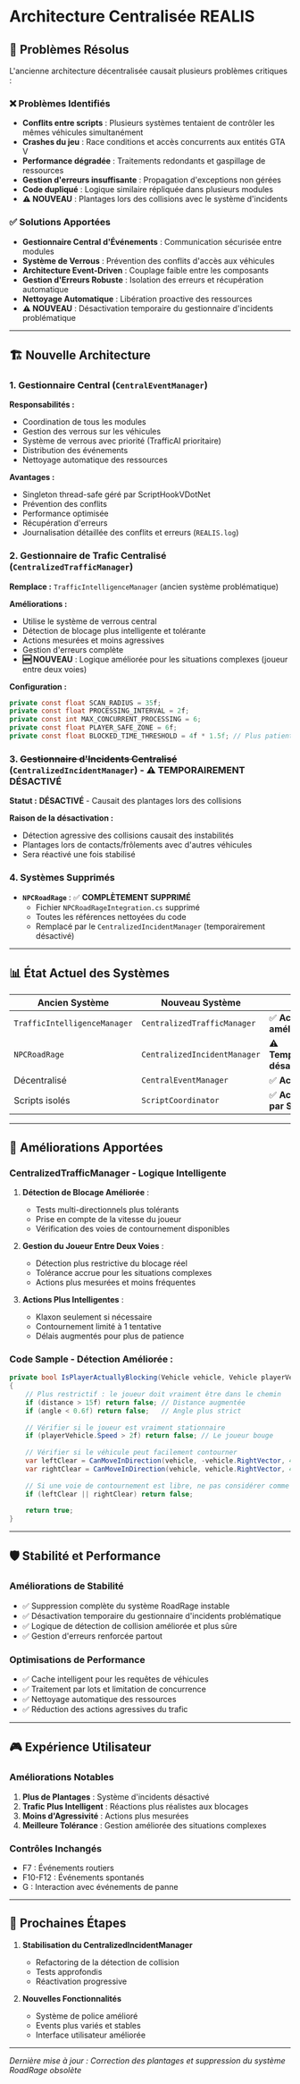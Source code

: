 # Architecture Centralisée REALIS

## 🎯 Problèmes Résolus

L'ancienne architecture décentralisée causait plusieurs problèmes critiques :

### ❌ Problèmes Identifiés
- **Conflits entre scripts** : Plusieurs systèmes tentaient de contrôler les mêmes véhicules simultanément
- **Crashes du jeu** : Race conditions et accès concurrents aux entités GTA V
- **Performance dégradée** : Traitements redondants et gaspillage de ressources
- **Gestion d'erreurs insuffisante** : Propagation d'exceptions non gérées
- **Code dupliqué** : Logique similaire répliquée dans plusieurs modules
- **⚠️ NOUVEAU** : Plantages lors des collisions avec le système d'incidents

### ✅ Solutions Apportées
- **Gestionnaire Central d'Événements** : Communication sécurisée entre modules
- **Système de Verrous** : Prévention des conflits d'accès aux véhicules
- **Architecture Event-Driven** : Couplage faible entre les composants
- **Gestion d'Erreurs Robuste** : Isolation des erreurs et récupération automatique
- **Nettoyage Automatique** : Libération proactive des ressources
- **⚠️ NOUVEAU** : Désactivation temporaire du gestionnaire d'incidents problématique

---

## 🏗️ Nouvelle Architecture

### 1. Gestionnaire Central (`CentralEventManager`)

**Responsabilités :**
- Coordination de tous les modules
- Gestion des verrous sur les véhicules
- Système de verrous avec priorité (TrafficAI prioritaire)
- Distribution des événements
- Nettoyage automatique des ressources

**Avantages :**
- Singleton thread-safe géré par ScriptHookVDotNet
- Prévention des conflits
- Performance optimisée
- Récupération d'erreurs
- Journalisation détaillée des conflits et erreurs (`REALIS.log`)

### 2. Gestionnaire de Trafic Centralisé (`CentralizedTrafficManager`)

**Remplace :** `TrafficIntelligenceManager` (ancien système problématique)

**Améliorations :**
- Utilise le système de verrous central
- Détection de blocage plus intelligente et tolérante
- Actions mesurées et moins agressives
- Gestion d'erreurs complète
- **🆕 NOUVEAU** : Logique améliorée pour les situations complexes (joueur entre deux voies)

**Configuration :**
```csharp
private const float SCAN_RADIUS = 35f;
private const float PROCESSING_INTERVAL = 2f;
private const int MAX_CONCURRENT_PROCESSING = 6;
private const float PLAYER_SAFE_ZONE = 6f;
private const float BLOCKED_TIME_THRESHOLD = 4f * 1.5f; // Plus patient
```

### 3. ~~Gestionnaire d'Incidents Centralisé~~ (`CentralizedIncidentManager`) - **⚠️ TEMPORAIREMENT DÉSACTIVÉ**

**Statut :** **DÉSACTIVÉ** - Causait des plantages lors des collisions

**Raison de la désactivation :**
- Détection agressive des collisions causait des instabilités
- Plantages lors de contacts/frôlements avec d'autres véhicules
- Sera réactivé une fois stabilisé

### 4. Systèmes Supprimés

- **`NPCRoadRage`** : ✅ **COMPLÈTEMENT SUPPRIMÉ**
  - Fichier `NPCRoadRageIntegration.cs` supprimé
  - Toutes les références nettoyées du code
  - Remplacé par le `CentralizedIncidentManager` (temporairement désactivé)

---

## 📊 État Actuel des Systèmes

| Ancien Système | Nouveau Système | Statut |
|---|---|---|
| `TrafficIntelligenceManager` | `CentralizedTrafficManager` | ✅ **Actif et amélioré** |
| `NPCRoadRage` | `CentralizedIncidentManager` | ⚠️ **Temporairement désactivé** |
| Décentralisé | `CentralEventManager` | ✅ **Actif et stable** |
| Scripts isolés | `ScriptCoordinator` | ✅ **Actif et géré par SHVDN** |

---

## 🔧 Améliorations Apportées

### **CentralizedTrafficManager - Logique Intelligente**

1. **Détection de Blocage Améliorée** :
   - Tests multi-directionnels plus tolérants
   - Prise en compte de la vitesse du joueur
   - Vérification des voies de contournement disponibles

2. **Gestion du Joueur Entre Deux Voies** :
   - Détection plus restrictive du blocage réel
   - Tolérance accrue pour les situations complexes
   - Actions plus mesurées et moins fréquentes

3. **Actions Plus Intelligentes** :
   - Klaxon seulement si nécessaire
   - Contournement limité à 1 tentative
   - Délais augmentés pour plus de patience

### **Code Sample - Détection Améliorée** :
```csharp
private bool IsPlayerActuallyBlocking(Vehicle vehicle, Vehicle playerVehicle, float distance, float angle)
{
    // Plus restrictif : le joueur doit vraiment être dans le chemin
    if (distance > 15f) return false; // Distance augmentée
    if (angle < 0.6f) return false;   // Angle plus strict
    
    // Vérifier si le joueur est vraiment stationnaire
    if (playerVehicle.Speed > 2f) return false; // Le joueur bouge
    
    // Vérifier si le véhicule peut facilement contourner
    var leftClear = CanMoveInDirection(vehicle, -vehicle.RightVector, 4f);
    var rightClear = CanMoveInDirection(vehicle, vehicle.RightVector, 4f);
    
    // Si une voie de contournement est libre, ne pas considérer comme bloqué
    if (leftClear || rightClear) return false;
    
    return true;
}
```

---

## 🛡️ Stabilité et Performance

### **Améliorations de Stabilité**
- ✅ Suppression complète du système RoadRage instable
- ✅ Désactivation temporaire du gestionnaire d'incidents problématique
- ✅ Logique de détection de collision améliorée et plus sûre
- ✅ Gestion d'erreurs renforcée partout

### **Optimisations de Performance**
- ✅ Cache intelligent pour les requêtes de véhicules
- ✅ Traitement par lots et limitation de concurrence
- ✅ Nettoyage automatique des ressources
- ✅ Réduction des actions agressives du trafic

---

## 🎮 Expérience Utilisateur

### **Améliorations Notables**
1. **Plus de Plantages** : Système d'incidents désactivé
2. **Trafic Plus Intelligent** : Réactions plus réalistes aux blocages
3. **Moins d'Agressivité** : Actions plus mesurées
4. **Meilleure Tolérance** : Gestion améliorée des situations complexes

### **Contrôles Inchangés**
- F7 : Événements routiers
- F10-F12 : Événements spontanés
- G : Interaction avec événements de panne

---

## 🔮 Prochaines Étapes

1. **Stabilisation du CentralizedIncidentManager**
   - Refactoring de la détection de collision
   - Tests approfondis
   - Réactivation progressive

2. **Nouvelles Fonctionnalités**
   - Système de police amélioré
   - Events plus variés et stables
   - Interface utilisateur améliorée

---

*Dernière mise à jour : Correction des plantages et suppression du système RoadRage obsolète* 